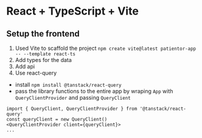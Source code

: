 # React + TypeScript + Vite

## Setup the frontend
1. Used Vite to scaffold the project `npm create vite@latest patientor-app -- --template react-ts`
2. Add types for the data
3. Add api
4. Use react-query
- install `npm install @tanstack/react-query`
- pass the library functions to the entire app by wraping `App` with `QueryClientProvider` and passing `QueryClient`
```
import { QueryClient, QueryClientProvider } from '@tanstack/react-query'
const queryClient = new QueryClient()
<QueryClientProvider client={queryClient}>
...
```
